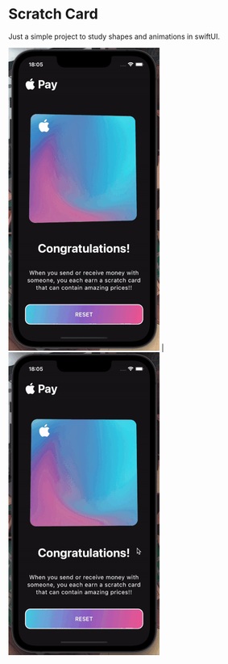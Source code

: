 # Scratch Card

Just a simple project to study shapes and animations in swiftUI.

![GIF](./Assets/GIF-Anim.gif) | ![GIF](./Assets/GIF-Scratch.gif)
